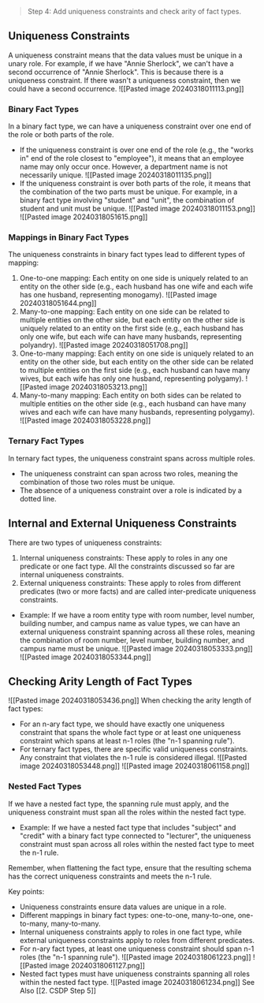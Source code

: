 > Step 4: Add uniqueness constraints and check arity of fact types.

## Uniqueness Constraints

A uniqueness constraint means that the data values must be unique in a unary role. For example, if we have "Annie Sherlock", we can't have a second occurrence of "Annie Sherlock". This is because there is a uniqueness constraint. If there wasn't a uniqueness constraint, then we could have a second occurrence.
![[Pasted image 20240318011113.png]]

### Binary Fact Types

In a binary fact type, we can have a uniqueness constraint over one end of the role or both parts of the role.

- If the uniqueness constraint is over one end of the role (e.g., the "works in" end of the role closest to "employee"), it means that an employee name may only occur once. However, a department name is not necessarily unique.
![[Pasted image 20240318011135.png]]
- If the uniqueness constraint is over both parts of the role, it means that the combination of the two parts must be unique. For example, in a binary fact type involving "student" and "unit", the combination of student and unit must be unique.
![[Pasted image 20240318011153.png]]
![[Pasted image 20240318051615.png]]
### Mappings in Binary Fact Types

The uniqueness constraints in binary fact types lead to different types of mapping:

1. One-to-one mapping: Each entity on one side is uniquely related to an entity on the other side (e.g., each husband has one wife and each wife has one husband, representing monogamy).
![[Pasted image 20240318051644.png]]
3. Many-to-one mapping: Each entity on one side can be related to multiple entities on the other side, but each entity on the other side is uniquely related to an entity on the first side (e.g., each husband has only one wife, but each wife can have many husbands, representing polyandry).
![[Pasted image 20240318051708.png]]
4. One-to-many mapping: Each entity on one side is uniquely related to an entity on the other side, but each entity on the other side can be related to multiple entities on the first side (e.g., each husband can have many wives, but each wife has only one husband, representing polygamy).
![[Pasted image 20240318053213.png]]
5. Many-to-many mapping: Each entity on both sides can be related to multiple entities on the other side (e.g., each husband can have many wives and each wife can have many husbands, representing polygamy).
![[Pasted image 20240318053228.png]]

### Ternary Fact Types

In ternary fact types, the uniqueness constraint spans across multiple roles.

- The uniqueness constraint can span across two roles, meaning the combination of those two roles must be unique.
- The absence of a uniqueness constraint over a role is indicated by a dotted line.

## Internal and External Uniqueness Constraints

There are two types of uniqueness constraints:

1. Internal uniqueness constraints: These apply to roles in any one predicate or one fact type. All the constraints discussed so far are internal uniqueness constraints.
2. External uniqueness constraints: These apply to roles from different predicates (two or more facts) and are called inter-predicate uniqueness constraints.

- Example: If we have a room entity type with room number, level number, building number, and campus name as value types, we can have an external uniqueness constraint spanning across all these roles, meaning the combination of room number, level number, building number, and campus name must be unique.
![[Pasted image 20240318053333.png]]
![[Pasted image 20240318053344.png]]

## Checking Arity Length of Fact Types
![[Pasted image 20240318053436.png]]
When checking the arity length of fact types:

- For an n-ary fact type, we should have exactly one uniqueness constraint that spans the whole fact type or at least one uniqueness constraint which spans at least n-1 roles (the "n-1 spanning rule").
- For ternary fact types, there are specific valid uniqueness constraints. Any constraint that violates the n-1 rule is considered illegal.
![[Pasted image 20240318053448.png]]
![[Pasted image 20240318061158.png]]
### Nested Fact Types

If we have a nested fact type, the spanning rule must apply, and the uniqueness constraint must span all the roles within the nested fact type.

- Example: If we have a nested fact type that includes "subject" and "credit" with a binary fact type connected to "lecturer", the uniqueness constraint must span across all roles within the nested fact type to meet the n-1 rule.

Remember, when flattening the fact type, ensure that the resulting schema has the correct uniqueness constraints and meets the n-1 rule.

Key points:
- Uniqueness constraints ensure data values are unique in a role.
- Different mappings in binary fact types: one-to-one, many-to-one, one-to-many, many-to-many.
- Internal uniqueness constraints apply to roles in one fact type, while external uniqueness constraints apply to roles from different predicates.
- For n-ary fact types, at least one uniqueness constraint should span n-1 roles (the "n-1 spanning rule").
![[Pasted image 20240318061223.png]]
![[Pasted image 20240318061127.png]]
- Nested fact types must have uniqueness constraints spanning all roles within the nested fact type.
![[Pasted image 20240318061234.png]]
See Also
[[2. CSDP Step 5]]
